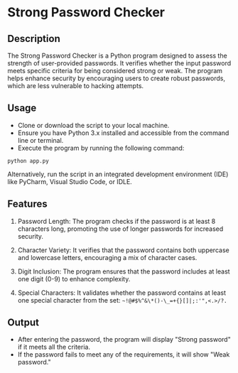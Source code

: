 # Strong Password Checker

## Description

The Strong Password Checker is a Python program designed to assess the strength of user-provided passwords. It verifies whether the input password meets specific criteria for being considered strong or weak. The program helps enhance security by encouraging users to create robust passwords, which are less vulnerable to hacking attempts.

## Usage

- Clone or download the script to your local machine.
- Ensure you have Python 3.x installed and accessible from the command line or terminal.
- Execute the program by running the following command:

```
python app.py
```

Alternatively, run the script in an integrated development environment (IDE) like PyCharm, Visual Studio Code, or IDLE.

## Features

1. Password Length: The program checks if the password is at least 8 characters long, promoting the use of longer passwords for increased security.

2. Character Variety: It verifies that the password contains both uppercase and lowercase letters, encouraging a mix of character cases.

3. Digit Inclusion: The program ensures that the password includes at least one digit (0-9) to enhance complexity.

4. Special Characters: It validates whether the password contains at least one special character from the set: `~!@#$%^&\*()-\_=+{}[]|;:'",<.>/?.`

## Output

- After entering the password, the program will display "Strong password" if it meets all the criteria.
- If the password fails to meet any of the requirements, it will show "Weak password."
